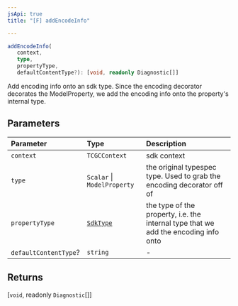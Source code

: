 ```yaml
---
jsApi: true
title: "[F] addEncodeInfo"

---
```

```ts
addEncodeInfo(
   context, 
   type, 
   propertyType, 
   defaultContentType?): [void, readonly Diagnostic[]]
```

Add encoding info onto an sdk type. Since the encoding decorator
decorates the ModelProperty, we add the encoding info onto the property's internal
type.

## Parameters

| Parameter | Type | Description |
| :------ | :------ | :------ |
| `context` | `TCGCContext` | sdk context |
| `type` | `Scalar` \| `ModelProperty` | the original typespec type. Used to grab the encoding decorator off of |
| `propertyType` | [`SdkType`](../type-aliases/SdkType.md) | the type of the property, i.e. the internal type that we add the encoding info onto |
| `defaultContentType`? | `string` | - |

## Returns

[`void`, readonly `Diagnostic`[]]
